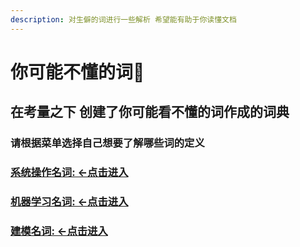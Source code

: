 ```yaml
---
description: 对生僻的词进行一些解析 希望能有助于你读懂文档
---
```


# 你可能不懂的词📖

## 在考量之下 创建了你可能看不懂的词作成的词典

### 请根据菜单选择自己想要了解哪些词的定义

### [系统操作名词: <-点击进入](xi-tong-cao-zuo-ming-ci.md)

### [机器学习名词: <-点击进入](ji-qi-xue-xi-ming-ci.md)

### [建模名词: <-点击进入](jian-mo-ming-ci.md)
